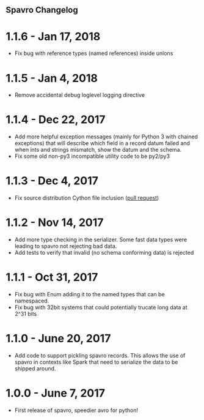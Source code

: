 Spavro Changelog
-----------------

1.1.6 - Jan 17, 2018
===================

- Fix bug with reference types (named references) inside unions

1.1.5 - Jan 4, 2018
===================

- Remove accidental debug loglevel logging directive

1.1.4 - Dec 22, 2017
===================

- Add more helpful exception messages (mainly for Python 3 with chained exceptions) that will describe which field in a record datum failed and when ints and strings mismatch, show the datum and the schema.
- Fix some old non-py3 incompatible utility code to be py2/py3

1.1.3 - Dec 4, 2017
===================

- Fix source distribution Cython file inclusion ([pull request](https://github.com/pluralsight/spavro/pull/2))

1.1.2 - Nov 14, 2017
====================

- Add more type checking in the serializer. Some fast data types were leading to spavro not rejecting bad data.
- Add tests to verify that invalid (no schema conforming data) is rejected

1.1.1 - Oct 31, 2017
====================

- Fix bug with Enum adding it to the named types that can be namespaced.
- Fix bug with 32bit systems that could potentially trucate long data at 2^31 bits

1.1.0 - June 20, 2017
=====================

- Add code to support pickling spavro records. This allows the use of spavro in contexts like Spark that need to serialize the data to be shipped around.

1.0.0 - June 7, 2017
====================

- First release of spavro, speedier avro for python!

